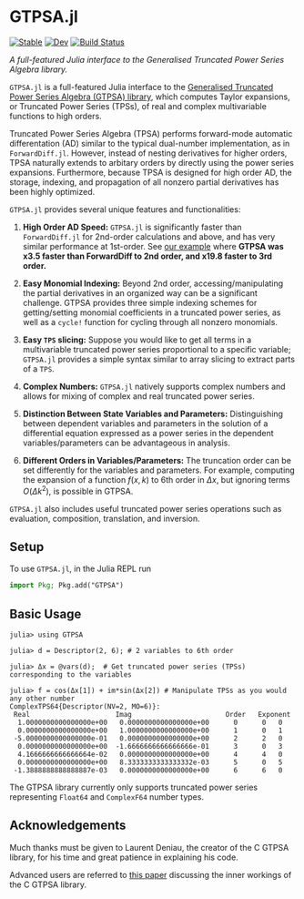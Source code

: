 # GTPSA.jl
[![Stable](https://img.shields.io/badge/docs-stable-blue.svg)](https://bmad-sim.github.io/GTPSA.jl/stable/)
[![Dev](https://img.shields.io/badge/docs-dev-blue.svg)](https://bmad-sim.github.io/GTPSA.jl/dev/)
[![Build Status](https://github.com/bmad-sim/GTPSA.jl/actions/workflows/CI.yml/badge.svg?branch=main)](https://github.com/bmad-sim/GTPSA.jl/actions/workflows/CI.yml?query=branch%3Amain)

*A full-featured Julia interface to the Generalised Truncated Power Series Algebra library.*

`GTPSA.jl` is a full-featured Julia interface to the [Generalised Truncated Power Series Algebra (GTPSA) library](https://madx.web.cern.ch/releases/madng/html/mad_mod_diffalg.html), which computes Taylor expansions, or Truncated Power Series (TPSs), of real and complex multivariable functions to high orders.

Truncated Power Series Algebra (TPSA) performs forward-mode automatic differentation (AD) similar to the typical dual-number implementation, as in `ForwardDiff.jl`. However, instead of nesting derivatives for higher orders, TPSA naturally extends to arbitary orders by directly using the power series expansions. Furthermore, because TPSA is designed for high order AD, the storage, indexing, and propagation of all nonzero partial derivatives has been highly optimized.

`GTPSA.jl` provides several unique features and functionalities:

1. **High Order AD Speed:** `GTPSA.jl` is significantly faster than `ForwardDiff.jl` for 2nd-order calculations and above, and has very similar performance at 1st-order. See [our example](https://github.com/bmad-sim/GTPSA.jl/blob/main/benchmark/track.jl) where **GTPSA was x3.5 faster than ForwardDiff to 2nd order, and x19.8 faster to 3rd order.**

2. **Easy Monomial Indexing:** Beyond 2nd order, accessing/manipulating the partial derivatives in an organized way can be a significant challenge. GTPSA provides three simple indexing schemes for getting/setting monomial coefficients in a truncated power series, as well as a `cycle!` function for cycling through all nonzero monomials.

3. **Easy `TPS` slicing:** Suppose you would like to get all terms in a multivariable truncated power series proportional to a specific variable; `GTPSA.jl` provides a simple syntax similar to array slicing to extract parts of a `TPS`.

4. **Complex Numbers:** `GTPSA.jl` natively supports complex numbers and allows for mixing of complex and real truncated power series.

5. **Distinction Between State Variables and Parameters:** Distinguishing between dependent variables and parameters in the solution of a differential equation expressed as a power series in the dependent variables/parameters can be advantageous in analysis.

6. **Different Orders in Variables/Parameters:** The truncation order can be set differently for the variables and parameters. For example, computing the expansion of a function $f(x,k)$ to 6th order in $\Delta x$, but ignoring terms $O(\Delta k^2)$, is possible in GTPSA.


`GTPSA.jl` also includes useful truncated power series operations such as evaluation, composition, translation, and inversion.

## Setup
To use `GTPSA.jl`, in the Julia REPL run

```julia
import Pkg; Pkg.add("GTPSA")
```

## Basic Usage
```julia-repl
julia> using GTPSA

julia> d = Descriptor(2, 6); # 2 variables to 6th order

julia> Δx = @vars(d);  # Get truncated power series (TPSs) corresponding to the variables

julia> f = cos(Δx[1]) + im*sin(Δx[2]) # Manipulate TPSs as you would any other number
ComplexTPS64{Descriptor(NV=2, MO=6)}:
 Real                     Imag                       Order   Exponent
  1.0000000000000000e+00   0.0000000000000000e+00      0      0   0
  0.0000000000000000e+00   1.0000000000000000e+00      1      0   1
 -5.0000000000000000e-01   0.0000000000000000e+00      2      2   0
  0.0000000000000000e+00  -1.6666666666666666e-01      3      0   3
  4.1666666666666664e-02   0.0000000000000000e+00      4      4   0
  0.0000000000000000e+00   8.3333333333333332e-03      5      0   5
 -1.3888888888888887e-03   0.0000000000000000e+00      6      6   0
```

The GTPSA library currently only supports truncated power series representing `Float64` and `ComplexF64` number types.

## Acknowledgements
Much thanks must be given to Laurent Deniau, the creator of the C GTPSA library, for his time and great patience in explaining his code. 

Advanced users are referred to [this paper](https://inspirehep.net/files/286f2ab60e1e7c372cec485337ab5eb6) discussing the inner workings of the C GTPSA library.
